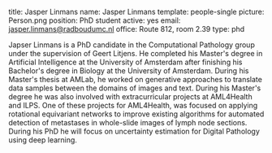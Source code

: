 title: Jasper Linmans
name: Jasper Linmans
template: people-single
picture: Person.png
position: PhD student
active: yes
email: jasper.linmans@radboudumc.nl
office: Route 812, room 2.39
type: phd

Japser Linmans is a PhD candidate in the Computational Pathology group under the supervision of Geert Litjens. He completed his Master's degree in Artificial Intelligence at the University of Amsterdam after finishing his Bachelor's degree in Biology at the University of Amsterdam. During his Master's thesis at AMLab, he worked on generative approaches to translate data samples between the domains of images and text. During his Master's degree he was also involved with extracurricular projects at AML4Health and ILPS. One of these projects for AML4Health, was focused on applying rotational equivariant networks to improve existing algorithms for automated detection of metastases in whole-slide images of lymph node sections. During his PhD he will focus on uncertainty estimation for Digital Pathology using deep learning.
